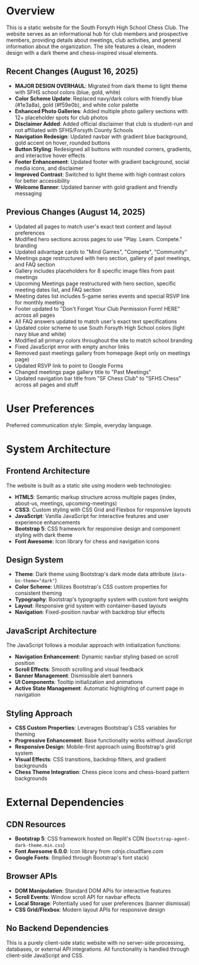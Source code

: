 # Overview

This is a static website for the South Forsyth High School Chess Club. The website serves as an informational hub for club members and prospective members, providing details about meetings, club activities, and general information about the organization. The site features a clean, modern design with a dark theme and chess-inspired visual elements.

## Recent Changes (August 16, 2025)

- **MAJOR DESIGN OVERHAUL**: Migrated from dark theme to light theme with SFHS school colors (blue, gold, white)
- **Color Scheme Update**: Replaced navy/dark colors with friendly blue (#1e3a8a), gold (#f59e0b), and white color palette
- **Enhanced Photo Galleries**: Added multiple photo gallery sections with 12+ placeholder spots for club photos
- **Disclaimer Added**: Added official disclaimer that club is student-run and not affiliated with SFHS/Forsyth County Schools
- **Navigation Redesign**: Updated navbar with gradient blue background, gold accent on hover, rounded buttons
- **Button Styling**: Redesigned all buttons with rounded corners, gradients, and interactive hover effects
- **Footer Enhancement**: Updated footer with gradient background, social media icons, and disclaimer
- **Improved Contrast**: Switched to light theme with high contrast colors for better accessibility
- **Welcome Banner**: Updated banner with gold gradient and friendly messaging

## Previous Changes (August 14, 2025)

- Updated all pages to match user's exact text content and layout preferences
- Modified hero sections across pages to use "Play. Learn. Compete." branding
- Updated advantage cards to "Mind Games", "Compete", "Community"
- Meetings page restructured with hero section, gallery of past meetings, and FAQ section
- Gallery includes placeholders for 8 specific image files from past meetings
- Upcoming Meetings page restructured with hero section, specific meeting dates list, and FAQ section
- Meeting dates list includes 5-game series events and special RSVP link for monthly meeting
- Footer updated to "Don't Forget Your Club Permission Form! HERE" across all pages
- All FAQ answers updated to match user's exact text specifications
- Updated color scheme to use South Forsyth High School colors (light navy blue and white)
- Modified all primary colors throughout the site to match school branding
- Fixed JavaScript error with empty anchor links
- Removed past meetings gallery from homepage (kept only on meetings page)
- Updated RSVP link to point to Google Forms
- Changed meetings page gallery title to "Past Meetings"
- Updated navigation bar title from "SF Chess Club" to "SFHS Chess" across all pages and stuff

# User Preferences

Preferred communication style: Simple, everyday language.

# System Architecture

## Frontend Architecture

The website is built as a static site using modern web technologies:

- **HTML5**: Semantic markup structure across multiple pages (index, about-us, meetings, upcoming-meetings)
- **CSS3**: Custom styling with CSS Grid and Flexbox for responsive layouts
- **JavaScript**: Vanilla JavaScript for interactive features and user experience enhancements
- **Bootstrap 5**: CSS framework for responsive design and component styling with dark theme
- **Font Awesome**: Icon library for chess and navigation icons

## Design System

- **Theme**: Dark theme using Bootstrap's dark mode data attribute (`data-bs-theme="dark"`)
- **Color Scheme**: Utilizes Bootstrap's CSS custom properties for consistent theming
- **Typography**: Bootstrap's typography system with custom font weights
- **Layout**: Responsive grid system with container-based layouts
- **Navigation**: Fixed-position navbar with backdrop blur effects

## JavaScript Architecture

The JavaScript follows a modular approach with initialization functions:

- **Navigation Enhancement**: Dynamic navbar styling based on scroll position
- **Scroll Effects**: Smooth scrolling and visual feedback
- **Banner Management**: Dismissible alert banners
- **UI Components**: Tooltip initialization and animations
- **Active State Management**: Automatic highlighting of current page in navigation

## Styling Approach

- **CSS Custom Properties**: Leverages Bootstrap's CSS variables for theming
- **Progressive Enhancement**: Base functionality works without JavaScript
- **Responsive Design**: Mobile-first approach using Bootstrap's grid system
- **Visual Effects**: CSS transitions, backdrop filters, and gradient backgrounds
- **Chess Theme Integration**: Chess piece icons and chess-board pattern backgrounds

# External Dependencies

## CDN Resources

- **Bootstrap 5**: CSS framework hosted on Replit's CDN (`bootstrap-agent-dark-theme.min.css`)
- **Font Awesome 6.0.0**: Icon library from cdnjs.cloudflare.com
- **Google Fonts**: (Implied through Bootstrap's font stack)

## Browser APIs

- **DOM Manipulation**: Standard DOM APIs for interactive features
- **Scroll Events**: Window scroll API for navbar effects
- **Local Storage**: Potentially used for user preferences (banner dismissal)
- **CSS Grid/Flexbox**: Modern layout APIs for responsive design

## No Backend Dependencies

This is a purely client-side static website with no server-side processing, databases, or external API integrations. All functionality is handled through client-side JavaScript and CSS.